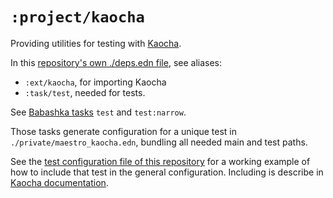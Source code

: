 # `:project/kaocha`

Providing utilities for testing with [Kaocha](https://github.com/lambdaisland/kaocha).

In this [repository's own ./deps.edn file](../../deps.edn), see aliases:

- `:ext/kaocha`, for importing Kaocha
- `:task/test`, needed for tests.

See [Babashka tasks](../../bb.edn) `test` and `test:narrow`.

Those tasks generate configuration for a unique test in `./private/maestro_kaocha.edn`, bundling all needed main and test paths.

See the [test configuration file of this repository](../../kaocha.edn) for a working example of how to include that test in the
general configuration. Including is describe in [Kaocha documentation](https://cljdoc.org/d/lambdaisland/kaocha/1.0.861/doc/3-configuration).

